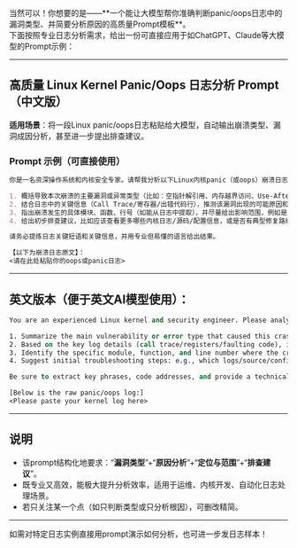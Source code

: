 当然可以！你想要的是——\*\*一个能让大模型帮你准确判断panic/oops日志中的漏洞类型、并简要分析原因的高质量Prompt模板\*\*。  
下面按照专业日志分析需求，给出一份可直接应用于如ChatGPT、Claude等大模型的Prompt示例：

***

## 高质量 Linux Kernel Panic/Oops 日志分析 Prompt（中文版）

**适用场景**：将一段Linux panic/oops日志粘贴给大模型，自动输出崩溃类型、漏洞成因分析，甚至进一步提出排查建议。

### Prompt 示例（可直接使用）

```markdown
你是一名资深操作系统和内核安全专家。请帮我分析以下Linux内核panic（或oops）崩溃日志，分点回答以下问题：

1. 概括导致本次崩溃的主要漏洞或异常类型（比如：空指针解引用、内存越界访问、Use-After-Free、驱动未初始化等），并用简洁中文说明。
2. 结合日志中的关键信息（Call Trace/寄存器/出错代码行），推测该漏洞出现的可能原因和触发条件。
3. 指出崩溃发生的具体模块、函数、行号（如能从日志中提取），并尽量给出影响范围，例如是第三方驱动、内核核心模块、网络栈等。
4. 给出初步排查建议，比如应该查看更多哪些内核日志/源码/配置信息，或是否有典型修复路线。

请务必提炼日志关键短语和关键信息，并用专业但易懂的语言给出结果。

【以下为崩溃日志原文】：
<请在此处粘贴你的oops或panic日志>
```

***

## 英文版本（便于英文AI模型使用）：

```vb
You are an experienced Linux kernel and security engineer. Please analyze the following kernel panic (or oops) log and answer the following:

1. Summarize the main vulnerability or error type that caused this crash (e.g., null pointer dereference, buffer overflow, use-after-free, uninitialized driver, etc.) in concise language.
2. Based on the key log details (call trace/registers/faulting code), infer the most likely root cause and triggering conditions.
3. Identify the specific module, function, and line number where the crash occurred (as obtainable from the log). Indicate the affected subsystem (3rd party driver, core kernel, networking stack, etc).
4. Suggest initial troubleshooting steps: e.g., which logs/source/configs to check, or typical fix routes.

Be sure to extract key phrases, code addresses, and provide a technical yet clear and actionable summary.

[Below is the raw panic/oops log:]
<Please paste your kernel log here>
```

***

## 说明

* 该prompt结构化地要求：“**漏洞类型**”+“**原因分析**”+“**定位与范围**”+“**排查建议**”。
* 既专业又高效，能极大提升分析效率，适用于运维、内核开发、自动化日志处理场景。
* 若只关注某一个点（如只判断类型或只分析根因），可删改精简。




***

如需对特定日志实例直接用prompt演示如何分析，也可进一步发日志样本！
